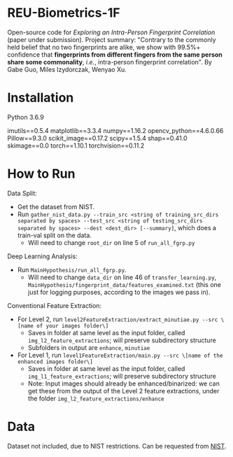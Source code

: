 # REU-Biometrics-1F

Open-source code for _Exploring an Intra-Person Fingerprint Correlation_ (paper under submission). Project summary: "Contrary to the commonly held belief that no two fingerprints are alike, we show with 99.5%+ confidence that **fingerprints from different fingers from the same person share some commonality**, _i.e._, intra-person fingerprint correlation". By Gabe Guo, Miles Izydorczak, Wenyao Xu.

# Installation

Python 3.6.9

imutils==0.5.4
matplotlib==3.3.4
numpy==1.16.2
opencv_python==4.6.0.66
Pillow==9.3.0
scikit_image==0.17.2
scipy==1.5.4
shap==0.41.0
skimage==0.0
torch==1.10.1
torchvision==0.11.2

# How to Run

Data Split:
- Get the dataset from NIST.
- Run ```gather_nist_data.py --train_src <string of training_src_dirs separated by spaces> --test_src <string of testing_src_dirs separated by spaces> --dest <dest_dir> [--summary]```, which does a train-val split on the data.
  - Will need to change ```root_dir``` on line 5 of ```run_all_fgrp.py```

Deep Learning Analysis:
- Run ```MainHypothesis/run_all_fgrp.py```. 
  - Will need to change ```data_dir``` on line 46 of ```transfer_learning.py```, ```MainHypothesis/fingerprint_data/features_examined.txt``` (this one just for logging purposes, according to the images we pass in).

Conventional Feature Extraction:
- For Level 2, run ```level2FeatureExtraction/extract_minutiae.py --src \[name of your images folder\]```
  - Saves in folder at same level as the input folder, called ```img_l2_feature_extractions```; will preserve subdirectory structure
  - Subfolders in output are ```enhance```, ```minutiae```
- For Level 1, run ```level1FeatureExtraction/main.py --src \[name of the enhanced images folder\]```
  - Saves in folder at same level as the input folder, called ```img_l1_feature_extractions```; will preserve subdirectory structure
  - Note: Input images should already be enhanced/binarized: we can get these from the output of the Level 2 feature extractions, under the folder ```img_l2_feature_extractions/enhance```

# Data

Dataset not included, due to NIST restrictions. Can be requested from [NIST](https://nigos.nist.gov/datasets/sd302/request). 
